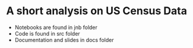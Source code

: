# A short analysis on US Census Data

- Notebooks are found in jnb folder
- Code is found in src folder
- Documentation and slides in docs folder

